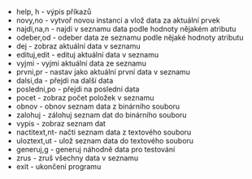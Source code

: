   -  help, h     - výpis příkazů
   -  novy,no     - vytvoř novou instanci a vlož data za aktuální prvek
  -  najdi,na,n  - najdi v seznamu data podle hodnoty nějakém atributu
   -  odeber,od   - odeber data ze seznamu podle nějaké hodnoty atributu 
   -  dej         - zobraz aktuální data v seznamu
  -  edituj,edit - edituj aktuální data v seznamu
   -  vyjmi       - vyjmi aktuální data ze seznamu
   -  prvni,pr    - nastav jako aktuální první data v seznamu
   -  dalsi,da    - přejdi na další data
   -  posledni,po - přejdi na poslední data
   -  pocet       - zobraz počet položek v seznamu
   -  obnov       - obnov seznam data z binárního souboru
   -  zalohuj     - zálohuj seznam dat do binárního souboru
   -  vypis       - zobraz seznam dat
   -  nactitext,nt- načti seznam data z textového souboru
   -  uloztext,ut - ulož seznam data do textového souboru
   -  generuj,g   - generuj náhodně data pro testování
   -  zrus        - zruš všechny data v seznamu
   -  exit        - ukončení programu
